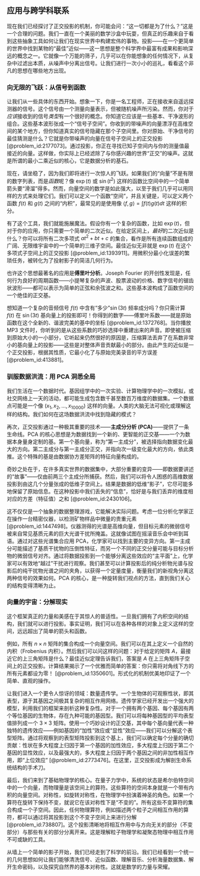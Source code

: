 ## 应用与跨学科联系

现在我们已经探讨了正交投影的机制，你可能会问：“这一切都是为了什么？”这是一个合理的问题。我们一直在一个美丽的数学沙盒中玩耍，但真正的乐趣来自于看到这些抽象工具如何让我们在现实世界中构建宏伟的事物。投影——在一个更简单的世界中找到某物的“最佳”近似——这一思想是整个科学界中最富有成果和影响深远的概念之一。它就像一个万能的筛子，几乎可以在你能想象的任何情况下，从复杂中过滤出本质，从噪声中分离出信号。让我们进行一次小小的巡礼，看看这个非凡的思想在哪些地方出现。

### 向无限的飞跃：从信号到函数

让我们从一些具体的东西开始。想象一下，你是一名工程师，正在接收来自遥远探测器的信号。这个信号由一个测量向量表示，但被随机噪声所污染。然而，你对于*应该*接收到的信号*类型*有一个很好的概念。你知道它应该是一些基本、干净波形的组合。这些基本波形张成一个“信号子空间”。你收到的带噪声的向量漂浮在高维空间的某个地方，但你知道真实的信号隐藏在那个子空间里。你对原始、干净信号的最佳猜测是什么？它就是你带噪声的向量在信号子空间上的正交投影 [@problem_id:2177073]。通过投影，你正在寻找已知子空间内与你的测量值最接近的向量。这样做，你实际上已经滤除了与你感兴趣的世界“正交”的噪声。这就是所谓的最小二乘近似的核心，它是数据分析的基石。

现在，请坐稳了，因为我们即将进行一次惊人的飞跃。如果我们的“向量”不是有限的数字列表，而是*函数*呢？像 $\exp(t)$ 或 $\sin(t^2)$ 这样的函数比空间中的一个简单箭头要“滑溜”得多。然而，向量空间的数学是如此强大，以至于我们几乎可以用同样的方式来处理它们。我们可以定义一个函数“空间”，并且关键是，可以定义两个函数 $f(t)$ 和 $g(t)$ 之间的“内积”，最常见的是使用像 $\langle f, g \rangle = \int f(t)g(t) dt$ 这样的积分。

有了这个工具，我们就能施展魔法。假设你有一个复杂的函数，比如 $\exp(t)$，但对于你的应用，你只需要一个简单的二次近似。在给定区间上，*最好*的二次近似是什么？你可以将所有二次多项式 $at^2 + bt + c$ 的集合，看作是所有连续函数组成的广阔、无限维宇宙中的一个简单的三维子空间。最佳近似无非就是 $\exp(t)$ 在这个多项式子空间上的正交投影 [@problem_id:1393911]。用微积分最小化误差的繁琐任务，被转化为了投射影子的简洁几何行为。

也许这个思想最著名的应用是**傅里叶分析**。Joseph Fourier 的开创性发现是，任何行为良好的周期函数——小提琴复杂的声波、股票波动的价格、数字信号的锯齿状波形——都可以表示为简单的正弦和余弦波之和。这些基本波构成了函数空间的一个绝佳的正交基。

想知道一个复杂的音频信号 $f(t)$ 中含有“多少”$\sin(3t)$ 频率成分吗？你只需计算 $f(t)$ 在 $\sin(3t)$ 基向量上的投影即可！你得到的数字——傅里叶系数——就是原始函数在这个全新的、谐波完美的基中的坐标 [@problem_id:1372768]。当你播放 MP3 文件时，你听到的是从这些系数的巧妙选择中重建出来的声音。即使被压缩到原始大小的一小部分，它听起来仍然很好的原因是，压缩算法丢弃了在系数非常小的基向量上的投影——这些是对整体声音贡献最小的部分。由此产生的近似是一个正交投影，根据其性质，它最小化了与原始完美录音的平方误差 [@problem_id:413881]。

### 驯服数据洪流：用 PCA 洞悉全局

我们生活在一个数据时代。基因组学中的一次实验、计算物理学中的一次模拟，或社交网络上一天的活动，都可能生成包含数千甚至数百万维度的数据集。一个数据点可能是一个像 $(x_1, x_2, \dots, x_{10000})$ 这样的向量。人类的大脑无法可视化或理解这样的结构。我们如何在这场数据洪流中找到隐藏的模式？

再次，正交投影通过一种极其重要的技术——**主成分分析 (PCA)**——提供了一条生命线。PCA 的核心思想是为数据找到一个新的、更智能的正交基——一个为数据本身量身定制的基。第一个基向量，称为“第一主成分”，被选择指向数据变化最大的方向。第二主成分与第一主成分正交，并指向次一级变化最大的方向，依此类推。这个特殊的基是由数据协方差矩阵的特征向量构成的。

奇妙之处在于，在许多真实世界的数据集中，大部分重要的变异——即数据要讲述的“故事”——仅由前两三个主成分所捕获。然后，我们可以将令人困惑的高维数据投影到由这几个分量张成的低维子空间上。结果是数据的低维“影子”，它尽可能多地保留了原始信息。在这种投影中我们丢失的“信息”，恰好是与我们丢弃的维度相对应的方差（特征值）之和 [@problem_id:2430106]。

这不仅仅是一个抽象的数据整理游戏，它能解决实际问题。考虑一位分析化学家正在操作一台精密仪器，以检测矿物样品中微量的贵重元素 [@problem_id:1447498]。仪器测得的光谱是高维向量，但目标元素的微弱信号被来自常见基质元素的巨大光谱干扰所掩盖。这就像试图在摇滚音乐会中听到耳语。通过对这些光谱集合应用 PCA，化学家可以找到主要的变异方向。第一主成分可能描述了基质干扰物的压倒性特征，而另一个不同的正交分量可能与目标分析物的微弱信号对齐。通过将数据投影到一个能够分离这些效应的“主平面”上，化学家可以有效地“越过”干扰进行观察。我们甚至可以计算投影后的纯分析物光谱与投影后的纯干扰物光谱之间的夹角，以获得一个定量度量，衡量我们的新视角分离这两种信号的效果如何。PCA 的核心，是一种旋转我们视点的方法，直到我们关心的结构变得清晰为止。

### 向量的宇宙：分解现实

这个框架真正的力量和美感在于其惊人的普适性。一旦我们拥有了内积空间的结构，我们就可以进行投影。事实证明，我们可以在各种各样的对象上定义这样的空间，远远超出了简单的箭头和函数。

例如，所有 $n \times n$ 矩阵的集合构成一个向量空间。我们可以在其上定义一个自然的内积（Frobenius 内积）。然后我们可以问这样的问题：对于给定的矩阵 $A$，最接近它的上三角矩阵是什么？最佳近似定理告诉我们，答案是 $A$ 在上三角矩阵子空间上的正交投影。计算结果揭示了一个优雅而简单的答案：你只需将对角线下方的所有元素都设为零！ [@problem_id:1350601]。形式化的机制优美地印证了一个简单、直观的操作。

让我们进入一个更令人惊讶的领域：数量遗传学。一个生物体的可观察性状，即其表型，源于其基因之间极其复杂的相互作用网络。遗传学家已经开发出一个强大的模型，利用我们的框架来剖析这种复杂性。对于一个拥有两个基因、每个基因有两个等位基因的生物体，存在九种可能的基因型。我们可以将每种基因型的平均表型值排列成一个 $3 \times 3$ 矩阵。使用一个巧妙设计的正交基，其中每个基向量代表一种独特的遗传效应——例如基因的“加性”效应或“显性”效应——我们可以分解这个表型矩阵。通过将观察到的表型矩阵投影到这个基上，我们可以确定每个分量的确切贡献：性状在多大程度上归因于第一个基因的加性效应，多大程度上归因于第二个基因的显性效应，以及最强大的，多大程度上归因于两个基因之间的非加性相互作用，即“上位效应” [@problem_id:2773476]。在这里，正交投影成为解剖生命系统结构的手术刀。

最后，我们来到了基础物理学的核心。在量子力学中，系统的状态是希尔伯特空间中的一个向量，而物理量是该空间上的算符。这些算符的空间本身就是一个带有内积的向量空间。对称性，如旋转对称性，在物理学中扮演着神圣的角色。如果一个算符在旋转下保持不变，就说它在该对称性下是“不变的”。所有这些不变算符的集合构成一个子空间。因此，任何物理算符，例如描述两个粒子之间相互作用的算符，都可以通过将其投影到这个不变子空间上来进行分解 [@problem_id:738807]。这个投影清晰地将相互作用中与方向无关的部分（不变部分）与那些有关的部分分离开来。这是理解粒子物理学和凝聚态物理中相互作用不可或缺的工具。

从墙上一个简单的影子开始，我们已经走到了科学的前沿。我们已经看到一个统一的几何思想如何让我们能够清洗信号、近似函数、理解音乐、分析海量数据集、解开生命密码，以及探究自然界的基本对称性。这就是数学的力量与荣耀。